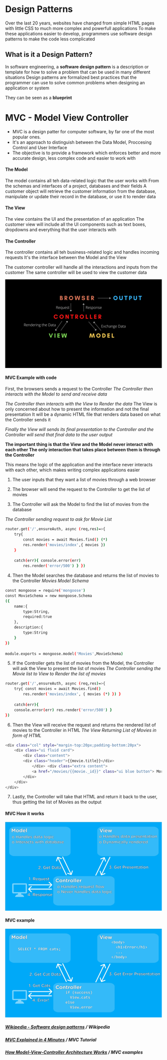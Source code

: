 # Design Patterns

Over the last 20 years, websites have changed from simple HTML pages with little CSS to much more complex and powerfull applications
To make these applications easier to develop, programmers use  software design patterns to make the code less complicated



## What is it a Design Pattern?
In software engineering, a **software design pattern** is a description or template for how to solve a problem that can be used in many different situations
Design patterns are formalized best practices that the programmer can use to solve common problems when designing an application or system

They can be seen as a **blueprint**



# MVC - Model View Controller
- MVC is a design patter for computer software, by far one of the most popular ones.
- It's an approach to distinguish between the Data Model, Proccesing Control and User Interface
- The objective is to provide a framework which enforces better and more accurate design, less complex code and easier to work with

#### The Model
The model contains all teh data-related logic that the user works with
From the schemas and interfaces of a project, databases and their fields
A customer object will retrieve the customer information from the database, manipulate or update their record in the database, or use it to render data

#### The View
The view contains the UI and the presentation of an application
The customer view will include all the UI components such as text boxes, dropdowns and everything that the user interacts with

#### The Controller
The controller contains all teh business-related logic and handles incoming requests
It's the interface between the Model and the View

The customer controller will handle all the interactions and inputs from the customer
The same controller will be used to view the customer data

<p align="center">
        <img src="../Images/mvc_3.png" alt="Model View Controller img 3">
</p>



#### MVC Example with code
First, the browsers sends a request to the Controller
*The Controller then interacts with the Model to send and receive data*

*The Controller then interacts with the View to Render the data*
The View is only concerned about how to present the information and not the final presentation
It will be a dynamic HTML file that renders data based on what the Controller sends it

*Finally the View will sends its final presentation to the Controller and the Controller will send that final data to the user output*

**The important thing is that the View and the Model never interact with each other
The only interaction that takes place between them is through the Controller**

This means the logic of the application and the interface never interacts with each other, which makes writing complex applications easier

1. The user inputs that they want a list of movies through a web browser

2. The browser will send the request to the Controller to get the list of movies

3. The Controller will ask the Model to find the list of movies from the database

*The Controller sending request to ask for Movie List*
```sh
router.get('/',ensureAuth, async (req,res)=>{ 
	try{ 
		const movies = await Movies.find() (*) 
		res.render('movies/index',{ movies }) 
    } 
    
	catch(err){ console.error(err) 
		res.render('error/500') } })    
```

4. Then the Model searches the database and returns the list of movies to the Controller
*Movies Model Schema*
```sh
const mongoose = require('mongoose') 
const MovieSchema = new mongoose.Schema
({ 
	name:{ 
        type:String, 
        required:true 
    }, 
	description:{ 
    	type:String 
    } 
}) 

module.exports = mongoose.model('Movies',MovieSchema)
```

5. If the Controller gets the list of movies from the Model, the Controller will ask the View to present the list of movies
*The Controller sending the Movie list to View to Render the list of movies*
```sh
router.get('/',ensureAuth, async (req,res)=>{ 
	try{ const movies = await Movies.find() 
		res.render('movies/index', { movies (*) }) } 

	catch(err){ 
    console.error(err) res.render('error/500') } 
})
```

6. Then the View will receive the request and returns the rendered list of movies to the Controller in HTML
*The View Returning List of Movies in form of HTML*
```sh
<div class="col" style="margin-top:20px;padding-bottom:20px">
    <div class="ui fluid card"> 
        <div class="content"> 
        <div class="header">{{movie.title}}</div> 
        	</div> <div class="extra content"> 
            <a href="/movies/{{movie._id}}" class="ui blue button"> More from {{movie.description}} </a> 
        </div> 
    </div>
</div>
```

7. Lastly, the Controller will take that HTML and return it back to the user, thus getting the list of Movies as the output



#### MVC How it works
<p align="center">
        <img src="../Images/mvc_1.png" alt="Model View Controller img 1">
</p>



#### MVC example
<p align="center">
        <img src="../Images/mvc_2.png" alt="Model View Controller img 2">
</p>

##### [Wikipedia - Software design patterns](https://en.wikipedia.org/wiki/Software_design_pattern) / Wikipedia
##### [MVC Explained in 4 Minutes](https://www.youtube.com/watch?v=DUg2SWWK18I) / MVC Tutorial
##### [How Model-View-Controller Architecture Works](https://www.freecodecamp.org/news/model-view-architecture/) / MVC examples
